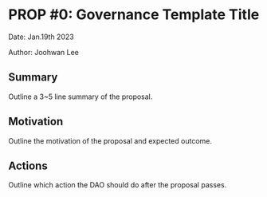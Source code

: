 # PROP #0: Governance Template Title

Date: Jan.19th 2023

Author: Joohwan Lee

## Summary
Outline a 3~5 line summary of the proposal.

## Motivation
Outline the motivation of the proposal and expected outcome.

## Actions
Outline which action the DAO should do after the proposal passes.
